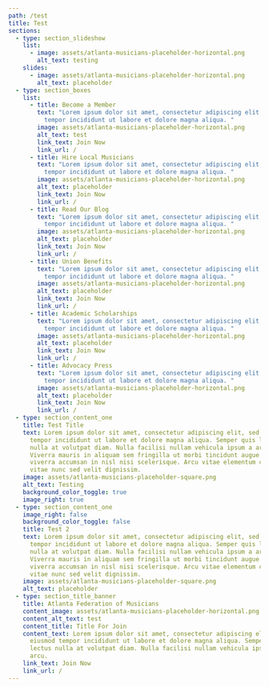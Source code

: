 ```yaml
---
path: /test
title: Test
sections:
  - type: section_slideshow
    list:
      - image: assets/atlanta-musicians-placeholder-horizontal.png
        alt_text: testing
    slides:
      - image: assets/atlanta-musicians-placeholder-horizontal.png
        alt_text: placeholder
  - type: section_boxes
    list:
      - title: Become a Member
        text: "Lorem ipsum dolor sit amet, consectetur adipiscing elit, sed do eiusmod
          tempor incididunt ut labore et dolore magna aliqua. "
        image: assets/atlanta-musicians-placeholder-horizontal.png
        alt_text: test
        link_text: Join Now
        link_url: /
      - title: Hire Local Musicians
        text: "Lorem ipsum dolor sit amet, consectetur adipiscing elit, sed do eiusmod
          tempor incididunt ut labore et dolore magna aliqua. "
        image: assets/atlanta-musicians-placeholder-horizontal.png
        alt_text: placeholder
        link_text: Join Now
        link_url: /
      - title: Read Our Blog
        text: "Lorem ipsum dolor sit amet, consectetur adipiscing elit, sed do eiusmod
          tempor incididunt ut labore et dolore magna aliqua. "
        image: assets/atlanta-musicians-placeholder-horizontal.png
        alt_text: placeholder
        link_text: Join Now
        link_url: /
      - title: Union Benefits
        text: "Lorem ipsum dolor sit amet, consectetur adipiscing elit, sed do eiusmod
          tempor incididunt ut labore et dolore magna aliqua. "
        image: assets/atlanta-musicians-placeholder-horizontal.png
        alt_text: placeholder
        link_text: Join Now
        link_url: /
      - title: Academic Scholarships
        text: "Lorem ipsum dolor sit amet, consectetur adipiscing elit, sed do eiusmod
          tempor incididunt ut labore et dolore magna aliqua. "
        image: assets/atlanta-musicians-placeholder-horizontal.png
        alt_text: placeholder
        link_text: Join Now
        link_url: /
      - title: Advocacy Press
        text: "Lorem ipsum dolor sit amet, consectetur adipiscing elit, sed do eiusmod
          tempor incididunt ut labore et dolore magna aliqua. "
        image: assets/atlanta-musicians-placeholder-horizontal.png
        alt_text: placeholder
        link_text: Join Now
        link_url: /
  - type: section_content_one
    title: Test Title
    text: Lorem ipsum dolor sit amet, consectetur adipiscing elit, sed do eiusmod
      tempor incididunt ut labore et dolore magna aliqua. Semper quis lectus
      nulla at volutpat diam. Nulla facilisi nullam vehicula ipsum a arcu.
      Viverra mauris in aliquam sem fringilla ut morbi tincidunt augue. Purus
      viverra accumsan in nisl nisi scelerisque. Arcu vitae elementum curabitur
      vitae nunc sed velit dignissim.
    image: assets/atlanta-musicians-placeholder-square.png
    alt_text: Testing
    background_color_toggle: true
    image_right: true
  - type: section_content_one
    image_right: false
    background_color_toggle: false
    title: Test 2
    text: Lorem ipsum dolor sit amet, consectetur adipiscing elit, sed do eiusmod
      tempor incididunt ut labore et dolore magna aliqua. Semper quis lectus
      nulla at volutpat diam. Nulla facilisi nullam vehicula ipsum a arcu.
      Viverra mauris in aliquam sem fringilla ut morbi tincidunt augue. Purus
      viverra accumsan in nisl nisi scelerisque. Arcu vitae elementum curabitur
      vitae nunc sed velit dignissim.
    image: assets/atlanta-musicians-placeholder-square.png
    alt_text: placeholder
  - type: section_title_banner
    title: Atlanta Federation of Musicians
    content_image: assets/atlanta-musicians-placeholder-horizontal.png
    content_alt_text: test
    content_title: Title For Join
    content_text: Lorem ipsum dolor sit amet, consectetur adipiscing elit, sed do
      eiusmod tempor incididunt ut labore et dolore magna aliqua. Semper quis
      lectus nulla at volutpat diam. Nulla facilisi nullam vehicula ipsum a
      arcu.
    link_text: Join Now
    link_url: /
---
```

